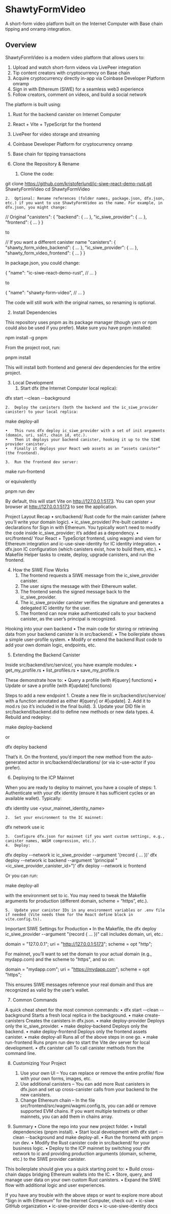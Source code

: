 # ShawtyFormVideo

A short-form video platform built on the Internet Computer with Base chain tipping and onramp integration.

## Overview

ShawtyFormVideo is a modern video platform that allows users to:
1. Upload and watch short-form videos via LivePeer integration
2. Tip content creators with cryptocurrency on Base chain
3. Acquire cryptocurrency directly in-app via Coinbase Developer Platform onramp
4. Sign in with Ethereum (SIWE) for a seamless web3 experience
5. Follow creators, comment on videos, and build a social network

The platform is built using:
1. Rust for the backend canister on Internet Computer
2. React + Vite + TypeScript for the frontend
3. LivePeer for video storage and streaming
4. Coinbase Developer Platform for cryptocurrency onramp
5. Base chain for tipping transactions

1. Clone the Repository & Rename
	1.	Clone the code:

git clone https://github.com/kristoferlund/ic-siwe-react-demo-rust.git ShawtyFormVideo
cd ShawtyFormVideo


	2.	Optional: Rename references (folder names, package.json, dfx.json, etc.) if you want to use ShawtyFormVideo as the name. For example, in dfx.json, you might change:

// Original
"canisters": {
  "backend": { ... },
  "ic_siwe_provider": { ... },
  "frontend": { ... }
}

to

// If you want a different canister name
"canisters": {
  "shawty_form_video_backend": { ... },
  "ic_siwe_provider": { ... },
  "shawty_form_video_frontend": { ... }
}

In package.json, you could change:

{
  "name": "ic-siwe-react-demo-rust",
  // ...
}

to

{
  "name": "shawty-form-video",
  // ...
}

The code will still work with the original names, so renaming is optional.

2. Install Dependencies

This repository uses pnpm as its package manager (though yarn or npm could also be used if you prefer). Make sure you have pnpm installed:

npm install -g pnpm

From the project root, run:

pnpm install

This will install both frontend and general dev dependencies for the entire project.

3. Local Development
	1.	Start dfx (the Internet Computer local replica):

dfx start --clean --background


	2.	Deploy the canisters (both the backend and the ic_siwe_provider canister) to your local replica:

make deploy-all

	•	This runs dfx deploy ic_siwe_provider with a set of init arguments (domain, uri, salt, chain_id, etc.).
	•	Then it deploys your backend canister, hooking it up to the SIWE provider canister.
	•	Finally it deploys your React web assets as an “assets canister” (the frontend).

	3.	Run the frontend dev server:

make run-frontend

or equivalently

pnpm run dev

By default, this will start Vite on http://127.0.0.1:5173.
You can open your browser at http://127.0.0.1:5173 to see the application.

Project Layout Recap
	•	src/backend/
Rust code for the main canister (where you’ll write your domain logic).
	•	ic_siwe_provider/
Pre-built canister + declarations for Sign in with Ethereum.
You typically won’t need to modify the code inside ic_siwe_provider; it’s added as a dependency.
	•	src/frontend/
Your React + TypeScript frontend, using wagmi and viem for Ethereum integration and ic-use-siwe-identity for IC identity integration.
	•	dfx.json
IC configuration (which canisters exist, how to build them, etc.).
	•	Makefile
Helper tasks to create, deploy, upgrade canisters, and run the frontend.

4. How the SIWE Flow Works
	1.	The frontend requests a SIWE message from the ic_siwe_provider canister.
	2.	The user signs the message with their Ethereum wallet.
	3.	The frontend sends the signed message back to the ic_siwe_provider.
	4.	The ic_siwe_provider canister verifies the signature and generates a delegated IC identity for the user.
	5.	The frontend can now make authenticated calls to your backend canister, as the user’s principal is recognized.

Hooking into your own backend
	•	The main code for storing or retrieving data from your backend canister is in src/backend/.
	•	The boilerplate shows a simple user-profile system.
	•	Modify or extend the backend Rust code to add your own domain logic, endpoints, etc.

5. Extending the Backend Canister

Inside src/backend/src/service/, you have example modules:
	•	get_my_profile.rs
	•	list_profiles.rs
	•	save_my_profile.rs

These demonstrate how to:
	•	Query a profile (with #[query] functions)
	•	Update or save a profile (with #[update] functions)

Steps to add a new endpoint
	1.	Create a new file in src/backend/src/service/ with a function annotated as either #[query] or #[update].
	2.	Add it to mod.rs (so it’s included in the final build).
	3.	Update your DID file in src/backend/backend.did to define new methods or new data types.
	4.	Rebuild and redeploy:

make deploy-backend

or

dfx deploy backend



That’s it. On the frontend, you’d import the new method from the auto-generated actor in src/backend/declarations/ (or via ic-use-actor if you prefer).

6. Deploying to the ICP Mainnet

When you are ready to deploy to mainnet, you have a couple of steps:
	1.	Authenticate with your dfx identity (ensure it has sufficient cycles or an available wallet).
Typically:

dfx identity use <your_mainnet_identity_name>


	2.	Set your environment to the IC mainnet:

dfx network use ic


	3.	Configure dfx.json for mainnet (if you want custom settings, e.g., canister names, WASM compression, etc.).
	4.	Deploy:

dfx deploy --network ic ic_siwe_provider --argument '(record { ... })'
dfx deploy --network ic backend --argument '(principal "<ic_siwe_provider_canister_id>")'
dfx deploy --network ic frontend

Or you can run:

make deploy-all

with the environment set to ic. You may need to tweak the Makefile arguments for production (different domain, scheme = “https”, etc.).

	5.	Update your canister IDs in any environment variables or .env file if needed (Vite needs them for the React define block in vite.config.ts).

Important SIWE Settings for Production
	•	In the Makefile, the dfx deploy ic_siwe_provider --argument "(record { ... })" call includes domain, uri, etc.:

domain = "127.0.0.1";
uri = "http://127.0.0.1:5173";
scheme = opt "http";

For mainnet, you’ll want to set the domain to your actual domain (e.g., mydapp.com) and the scheme to "https", and so on:

domain = "mydapp.com";
uri = "https://mydapp.com";
scheme = opt "https";

This ensures SIWE messages reference your real domain and thus are recognized as valid by the user’s wallet.

7. Common Commands

A quick cheat sheet for the most common commands:
	•	dfx start --clean --background
Starts a fresh local replica in the background.
	•	make create-canisters
Creates the canisters in dfx.json.
	•	make deploy-provider
Deploys only the ic_siwe_provider.
	•	make deploy-backend
Deploys only the backend.
	•	make deploy-frontend
Deploys only the frontend assets canister.
	•	make deploy-all
Runs all of the above steps in one go.
	•	make run-frontend
Runs pnpm run dev to start the Vite dev server for local development.
	•	dfx canister call <canister-name> <method>
To call canister methods from the command line.

8. Customizing Your Project
	1.	Use your own UI – You can replace or remove the entire profile/ flow with your own forms, images, etc.
	2.	Use additional canisters – You can add more Rust canisters in dfx.json and set up cross-canister calls from your backend to the new canisters.
	3.	Change Ethereum chain – In the file src/frontend/src/wagmi/wagmi.config.ts, you can add or remove supported EVM chains. If you want multiple testnets or other mainnets, you can add them in chains array.

9. Summary
	•	Clone the repo into your new project folder.
	•	Install dependencies (pnpm install).
	•	Start local development with dfx start --clean --background and make deploy-all.
	•	Run the frontend with pnpm run dev.
	•	Modify the Rust canister code in src/backend/ for your business logic.
	•	Deploy to the ICP mainnet by switching your dfx network to ic and providing production arguments (domain, scheme, etc.) to the SIWE provider canister.

This boilerplate should give you a quick starting point to:
	•	Build cross-chain dapps bridging Ethereum wallets into the IC.
	•	Store, query, and manage user data on your own custom Rust canisters.
	•	Expand the SIWE flow with additional logic and user experiences.

If you have any trouble with the above steps or want to explore more about “Sign in with Ethereum” for the Internet Computer, check out:
	•	ic-siwe GitHub organization
	•	ic-siwe-provider docs
	•	ic-use-siwe-identity docs
